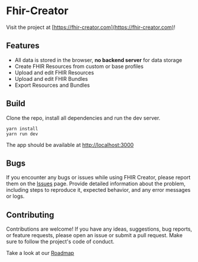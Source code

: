 # Fhir-Creator

Visit the project at [https://fhir-creator.com](https://fhir-creator.com)!

## Features

- All data is stored in the browser, **no backend server** for data storage
- Create FHIR Resources from custom or base profiles
- Upload and edit FHIR Resources
- Upload and edit FHIR Bundles
- Export Resources and Bundles

## Build

Clone the repo, install all dependencies and run the dev server.

```
yarn install
yarn run dev
```

The app should be available at [http://localhost:3000](http://localhost:3000)

## Bugs

If you encounter any bugs or issues while using FHIR Creator, please report them on the [Issues](https://github.com/trostalski/fhir-creator/issues) page. Provide detailed information about the problem, including steps to reproduce it, expected behavior, and any error messages or logs.

## Contributing

Contributions are welcome! If you have any ideas, suggestions, bug reports, or feature requests, please open an issue or submit a pull request. Make sure to follow the project's code of conduct.

Take a look at our [Roadmap](./Roadmap.md)
